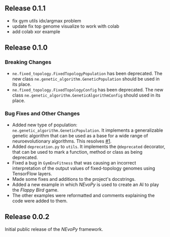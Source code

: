 ## Release 0.1.1

* fix gym utils idx/argmax problem
* update fix top genome visualize to work with colab
* add colab xor example


## Release 0.1.0

### Breaking Changes

* `ne.fixed_topology.FixedTopologyPopulation` has been deprecated. The new class
  `ne.genetic_algorithm.GeneticPopulation` should be
  used in its place.
* `ne.fixed_topology.FixedTopologyConfig` has been  deprecated. The new class
  `ne.genetic_algorithm.GeneticAlgorithmConfig` should used in its place.  

### Bug Fixes and Other Changes

* Added new type of population: `ne.genetic_algorithm.GeneticPopulation`. It
  implements a generalizable genetic algorithm that can be used as a base for a
  wide range of neuroevolutionary algorithms. This resolves
  [#1](https://github.com/Talendar/nevopy/issues/1).
* Added `deprecation.py` to `utils`. It implements the `@deprecated` decorator,
  that can be used to mark a function, method or class as being deprecated.
* Fixed a bug in `GymEnvFitness` that was causing an incorrect interpretation of
  the output values of fixed-topology genomes using TensorFlow layers.
* Made some fixes and additions to the project's docstrings.
* Added a new example in which *NEvoPy* is used to create an AI to play the
  *Flappy Bird* game.
* The other examples were reformatted and comments explaining the code were
  added to them.


## Release 0.0.2

Initial public release of the *NEvoPy* framework.